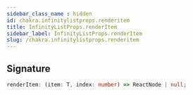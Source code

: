 ```yaml
---
sidebar_class_name : hidden
id: chakra.infinitylistprops.renderitem
title: InfinityListProps.renderItem
sidebar_label: InfinityListProps.renderItem
slug: /chakra.infinitylistprops.renderitem
---
```






## Signature

```typescript
renderItem: (item: T, index: number) => ReactNode | null;
```

